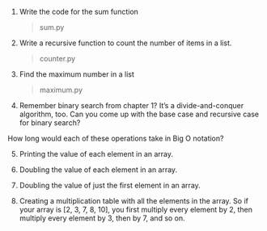 1. Write the code for the sum function

    > sum.py

2. Write a recursive function to count the number of items in a list.

    > counter.py

3. Find the maximum number in a list

    > maximum.py

4. Remember binary search from chapter 1? It’s a divide-and-conquer algorithm, too. Can you come up with the base case and recursive
case for binary search?

    >

How long would each of these operations take in Big O notation?

5. Printing the value of each element in an array.

    >

6. Doubling the value of each element in an array.

    >

7. Doubling the value of just the first element in an array.

    > 

8. Creating a multiplication table with all the elements in the array. So if your array is [2, 3, 7, 8, 10], you first multiply every element by 2,
then multiply every element by 3, then by 7, and so on.

    >

